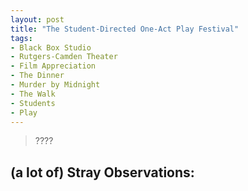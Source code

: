 ```yaml
---
layout: post
title: "The Student-Directed One-Act Play Festival"
tags:
- Black Box Studio
- Rutgers-Camden Theater
- Film Appreciation
- The Dinner
- Murder by Midnight
- The Walk
- Students
- Play
---
```

> ????

## (a lot of) Stray Observations:

